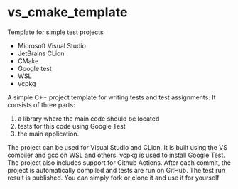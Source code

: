 # vs_cmake_template
Template for simple test projects
* Microsoft Visual Studio
* JetBrains CLion
* CMake
* Google test
* WSL
* vcpkg


A simple C++ project template for writing tests and test assignments.
It consists of three parts:
1) a library where the main code should be located
2) tests for this code using Google Test
3) the main application.

The project can be used for Visual Studio and CLion. It is built using the VS compiler and gcc on WSL and others. vcpkg is used to install Google Test.
The project also includes support for Github Actions. After each commit, the project is automatically compiled and tests are run on GitHub. The test run result is published.
You can simply fork or clone it and use it for yourself